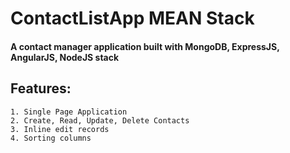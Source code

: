 # ContactListApp MEAN Stack
#### A contact manager application built with MongoDB, ExpressJS, AngularJS, NodeJS stack

**Features:**
---------
	1. Single Page Application
	2. Create, Read, Update, Delete Contacts
	3. Inline edit records
	4. Sorting columns